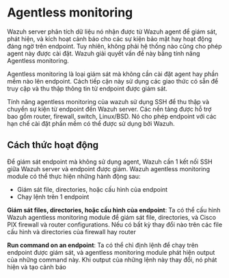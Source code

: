 # Agentless monitoring

Wazuh server phân tích dữ liệu nó nhận được từ Wazuh agent để giám sát, phát hiện, và kích hoạt cảnh báo cho các sự kiện bảo mật hay hoạt động đáng ngờ trên endpoint. Tuy nhiên, không phải hệ thống nào cũng cho phép agent này được cài đặt. Wazuh giải quyết vấn đề này bằng tính năng Agentless monitoring.

Agentless monitoring là loại giám sát mà không cần cài đặt agent hay phần mềm nào lên endpoint. Cách tiếp cận này sử dụng các giao thức có sẵn để truy cập và thu thập thông tin từ endpoint được giám sát.

Tính năng agentless monitoring của wazuh sử dụng SSH để thu thập và chuyển sự kiện từ endpoint đến Wazuh server. Các nền tảng được hỗ trợ bao gồm router, firewall, switch, Linux/BSD. Nó cho phép endpoint với các hạn chế cài đặt phần mềm có thể được sử dụng bởi Wazuh.

## Cách thức hoạt động

Để giám sát endpoint mà không sử dụng agent, Wazuh cần 1 kết nối SSH giữa Wazuh server và endpoint được giám. Wazuh agentless monitoring module có thể thực hiện những hành động sau:
- Giám sát file, directories, hoặc cấu hình của endpoint
- Chạy lệnh trên 1 endpoint

**Giám sát files, directories, hoặc cấu hình của endpoint**: Ta có thể cấu hình Wazuh agentless monitoring module để giám sát file, directories, và Cisco PIX firewall và router configurations. Nếu có bất kỳ thay đổi nào trên các file cấu hình và directories của firewall hay router 

**Run command on an endpoint**: Ta có thể chỉ định lệnh để chạy trên endpoint được giám sát, và agentless monitoring module phát hiện output của những command này. Khi output của những lệnh này thay đổi, nó phát hiện và tạo cảnh báo

